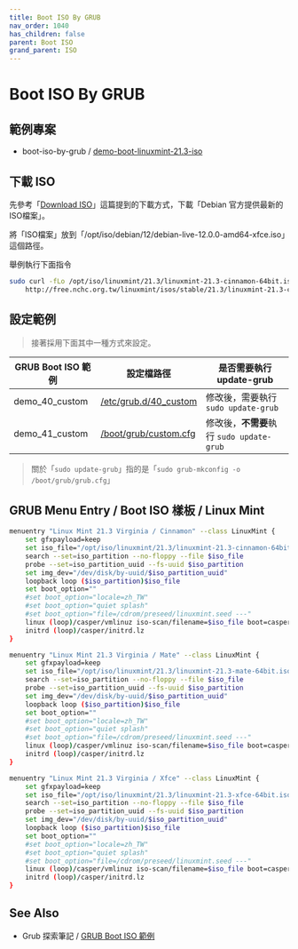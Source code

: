 ```yaml
---
title: Boot ISO By GRUB
nav_order: 1040
has_children: false
parent: Boot ISO
grand_parent: ISO
---
```



# Boot ISO By GRUB


## 範例專案

* boot-iso-by-grub / [demo-boot-linuxmint-21.3-iso](https://github.com/samwhelp/linuxmint-adjustment/tree/main/core/iso/boot-iso/boot-iso-by-grub/demo-boot-linuxmint-21.3-iso)


## 下載 ISO

先參考「[Download ISO](https://samwhelp.github.io/note-about-linuxmint/read/core/iso/download-iso.html)」這篇提到的下載方式，下載「Debian 官方提供最新的ISO檔案」。

將「ISO檔案」放到「/opt/iso/debian/12/debian-live-12.0.0-amd64-xfce.iso」這個路徑。

舉例執行下面指令

``` sh
sudo curl -fLo /opt/iso/linuxmint/21.3/linuxmint-21.3-cinnamon-64bit.iso --create-dirs \
	http://free.nchc.org.tw/linuxmint/isos/stable/21.3/linuxmint-21.3-cinnamon-64bit.iso
```


## 設定範例

> 接著採用下面其中一種方式來設定。

| GRUB Boot ISO 範例 | 設定檔路徑 | 是否需要執行 update-grub |
| --- | --- | --- |
| demo_40_custom | [/etc/grub.d/40_custom](https://github.com/samwhelp/linuxmint-adjustment/blob/main/core/iso/boot-iso/boot-iso-by-grub/demo-boot-linuxmint-21.3-iso/asset/overlay/etc/grub.d/40_custom) | 修改後，需要執行 `sudo update-grub` |
| demo_41_custom | [/boot/grub/custom.cfg](https://github.com/samwhelp/linuxmint-adjustment/blob/main/core/iso/boot-iso/boot-iso-by-grub/demo-boot-linuxmint-21.3-iso/asset/overlay/boot/grub/custom.cfg) | 修改後，**不需要**執行 `sudo update-grub` |

> 關於「`sudo update-grub`」指的是「`sudo grub-mkconfig -o /boot/grub/grub.cfg`」


## GRUB Menu Entry / Boot ISO 樣板 / Linux Mint

``` sh
menuentry "Linux Mint 21.3 Virginia / Cinnamon" --class LinuxMint {
	set gfxpayload=keep
	set iso_file="/opt/iso/linuxmint/21.3/linuxmint-21.3-cinnamon-64bit.iso"
	search --set=iso_partition --no-floppy --file $iso_file
	probe --set=iso_partition_uuid --fs-uuid $iso_partition
	set img_dev="/dev/disk/by-uuid/$iso_partition_uuid"
	loopback loop ($iso_partition)$iso_file
	set boot_option=""
	#set boot_option="locale=zh_TW"
	#set boot_option="quiet splash"
	#set boot_option="file=/cdrom/preseed/linuxmint.seed ---"
	linux (loop)/casper/vmlinuz iso-scan/filename=$iso_file boot=casper $boot_option
	initrd (loop)/casper/initrd.lz
}

```


``` sh
menuentry "Linux Mint 21.3 Virginia / Mate" --class LinuxMint {
	set gfxpayload=keep
	set iso_file="/opt/iso/linuxmint/21.3/linuxmint-21.3-mate-64bit.iso"
	search --set=iso_partition --no-floppy --file $iso_file
	probe --set=iso_partition_uuid --fs-uuid $iso_partition
	set img_dev="/dev/disk/by-uuid/$iso_partition_uuid"
	loopback loop ($iso_partition)$iso_file
	set boot_option=""
	#set boot_option="locale=zh_TW"
	#set boot_option="quiet splash"
	#set boot_option="file=/cdrom/preseed/linuxmint.seed ---"
	linux (loop)/casper/vmlinuz iso-scan/filename=$iso_file boot=casper $boot_option
	initrd (loop)/casper/initrd.lz
}
```


``` sh
menuentry "Linux Mint 21.3 Virginia / Xfce" --class LinuxMint {
	set gfxpayload=keep
	set iso_file="/opt/iso/linuxmint/21.3/linuxmint-21.3-xfce-64bit.iso"
	search --set=iso_partition --no-floppy --file $iso_file
	probe --set=iso_partition_uuid --fs-uuid $iso_partition
	set img_dev="/dev/disk/by-uuid/$iso_partition_uuid"
	loopback loop ($iso_partition)$iso_file
	set boot_option=""
	#set boot_option="locale=zh_TW"
	#set boot_option="quiet splash"
	#set boot_option="file=/cdrom/preseed/linuxmint.seed ---"
	linux (loop)/casper/vmlinuz iso-scan/filename=$iso_file boot=casper $boot_option
	initrd (loop)/casper/initrd.lz
}

```


## See Also

* Grub 探索筆記 / [GRUB Boot ISO 範例](https://samwhelp.github.io/note-about-grub/read/howto/boot_iso.html)
